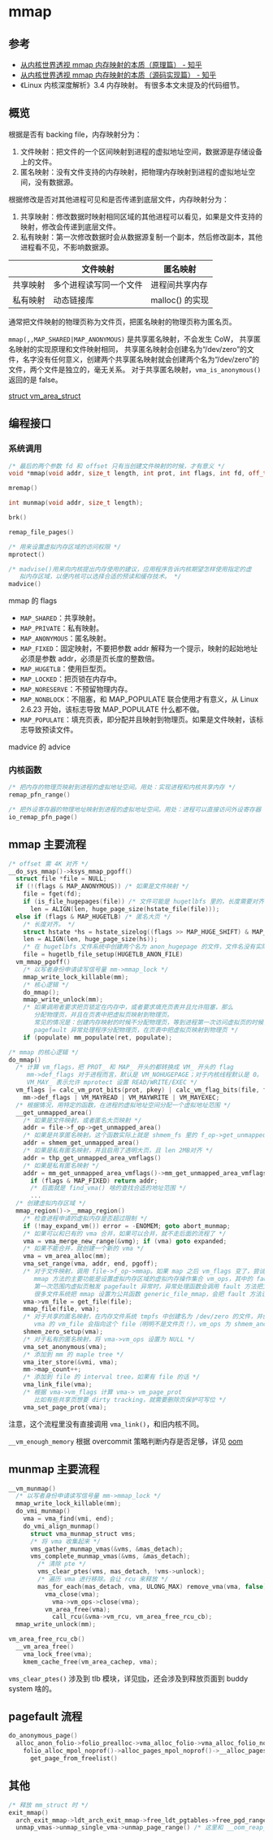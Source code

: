 # mmap

## 参考

- [从内核世界透视 mmap 内存映射的本质（原理篇） - 知乎](https://zhuanlan.zhihu.com/p/656876044)
- [从内核世界透视 mmap 内存映射的本质（源码实现篇） - 知乎](https://zhuanlan.zhihu.com/p/660439213)
- 《Linux 内核深度解析》3.4 内存映射。
  有很多本文未提及的代码细节。

## 概览

根据是否有 backing file，内存映射分为：

1. 文件映射：把文件的一个区间映射到进程的虚拟地址空间，数据源是存储设备上的文件。
2. 匿名映射：没有文件支持的内存映射，把物理内存映射到进程的虚拟地址空间，没有数据源。

根据修改是否对其他进程可见和是否传递到底层文件，内存映射分为：

1. 共享映射：修改数据时映射相同区域的其他进程可以看见，如果是文件支持的映射，修改会传递到底层文件。
2. 私有映射：第一次修改数据时会从数据源复制一个副本，然后修改副本，其他进程看不见，不影响数据源。

|          | 文件映射               | 匿名映射        |
| -------- | ---------------------- | --------------- |
| 共享映射 | 多个进程读写同一个文件 | 进程间共享内存  |
| 私有映射 | 动态链接库             | malloc() 的实现 |

通常把文件映射的物理页称为文件页，把匿名映射的物理页称为匿名页。

`mmap(,,MAP_SHARED|MAP_ANONYMOUS)` 是共享匿名映射，不会发生 CoW，
共享匿名映射的实现原理和文件映射相同，
共享匿名映射会创建名为“/dev/zero”的文件，名字没有任何意义，创建两个共享匿名映射就会创建两个名为“/dev/zero”的文件，两个文件是独立的，毫无关系。
对于共享匿名映射，`vma_is_anonymous()` 返回的是 false。

[struct vm_area_struct](./vma.md)

## 编程接口

### 系统调用

```cpp
/* 最后的两个参数 fd 和 offset 只有当创建文件映射的时候，才有意义 */
void *mmap(void addr, size_t length, int prot, int flags, int fd, off_t offset);

mremap()

int munmap(void addr, size_t length);

brk()

remap_file_pages()

/* 用来设置虚拟内存区域的访问权限 */
mprotect()

/* madvise()用来向内核提出内存使用的建议，应用程序告诉内核期望怎样使用指定的虚
   拟内存区域，以便内核可以选择合适的预读和缓存技术。 */
madvice()
```

mmap 的 flags

- `MAP_SHARED`：共享映射。
- `MAP_PRIVATE`：私有映射。
- `MAP_ANONYMOUS`：匿名映射。
- `MAP_FIXED`：固定映射，不要把参数 addr 解释为一个提示，映射的起始地址必须是参数 addr，必须是页长度的整数倍。
- `MAP_HUGETLB`：使用巨型页。
- `MAP_LOCKED`：把页锁在内存中。
- `MAP_NORESERVE`：不预留物理内存。
- `MAP_NONBLOCK`：不阻塞，和 MAP_POPULATE 联合使用才有意义，从 Linux 2.6.23 开始，该标志导致 MAP_POPULATE 什么都不做。
- `MAP_POPULATE`：填充页表，即分配并且映射到物理页。如果是文件映射，该标志导致预读文件。

madvice 的 advice

### 内核函数

```cpp
/* 把内存的物理页映射到进程的虚拟地址空间。用处：实现进程和内核共享内存 */
remap_pfn_range()

/* 把外设寄存器的物理地址映射到进程的虚拟地址空间。用处：进程可以直接访问外设寄存器 */
io_remap_pfn_page()
```

## mmap 主要流程

```cpp
/* offset 需 4K 对齐 */
__do_sys_mmap()->ksys_mmap_pgoff()
  struct file *file = NULL;
  if (!(flags & MAP_ANONYMOUS)) /* 如果是文件映射 */
    file = fget(fd);
    if (is_file_hugepages(file)) /* 文件可能是 hugetlbfs 里的，长度需要对齐 */
      len = ALIGN(len, huge_page_size(hstate_file(file)));
  else if (flags & MAP_HUGETLB) /* 匿名大页 */
    /* 长度对齐。 */
    struct hstate *hs = hstate_sizelog((flags >> MAP_HUGE_SHIFT) & MAP_HUGE_MASK);
    len = ALIGN(len, huge_page_size(hs));
    /* 在 hugetlbfs 文件系统中创建两个名为 anon_hugepage 的文件，文件名没有实际意义 */
    file = hugetlb_file_setup(HUGETLB_ANON_FILE)
  vm_mmap_pgoff()
    /* 以写者身份申请读写信号量 mm->mmap_lock */
    mmap_write_lock_killable(mm);
    /* 核心逻辑 */
    do_mmap();
    mmap_write_unlock(mm);
    /* 如果调用者要求把页锁定在内存中，或者要求填充页表并且允许阻塞，那么
       分配物理页，并且在页表中把虚拟页映射到物理页。
       常见的情况是：创建内存映射的时候不分配物理页，等到进程第一次访问虚拟页的时候，
       pagefault 异常处理程序分配物理页，在页表中把虚拟页映射到物理页 */
    if (populate) mm_populate(ret, populate);

/* mmap 的核心逻辑 */
do_mmap()
  /* 计算 vm_flags，把 PROT_ 和 MAP_ 开头的都转换成 VM_ 开头的 flag
     mm->def_flags 对于进程而言，默认是 VM_NOHUGEPAGE；对于内核线程默认是 0。
     VM_MAY_ 表示允许 mprotect 设置 READ/WRITE/EXEC */
  vm_flags |= calc_vm_prot_bits(prot, pkey) | calc_vm_flag_bits(file, flags) |
    mm->def_flags | VM_MAYREAD | VM_MAYWRITE | VM_MAYEXEC;
  /* 根据情况，用特定的函数，在进程的虚拟地址空间分配一个虚拟地址范围 */
  __get_unmapped_area()
    /* 如果是文件映射，或者匿名大页映射 */
    addr = file->f_op->get_unmapped_area()
    /* 如果是共享匿名映射。这个函数实际上就是 shmem_fs 里的 f_op->get_unmapped_area */
    addr = shmem_get_unmapped_area()
    /* 如果是私有匿名映射，并且启用了透明大页，且 len 2MB对齐 */
    addr = thp_get_unmapped_area_vmflags()
    /* 如果是私有匿名映射 */
    addr = mm_get_unmapped_area_vmflags()->mm_get_unmapped_area_vmflags()->arch_get_unmapped_area()
      if (flags & MAP_FIXED) return addr;
      /* 后面就是 find_vma() 啥的查找合适的地址范围 */
      ...
  /* 创建虚拟内存区域 */
  mmap_region()->__mmap_region()
    /* 检查进程申请的虚拟内存是否超过限制 */
    if (!may_expand_vm()) error = -ENOMEM; goto abort_munmap;
    /* 如果可以和已有的 vma 合并，如果可以合并，就不走后面的流程了 */
    vma = vma_merge_new_range(&vmg); if (vma) goto expanded;
    /* 如果不能合并，就创建一个新的 vma */
    vma = vm_area_alloc(mm);
    vma_set_range(vma, addr, end, pgoff);
    /* 对于文件映射，调用 file->f_op->mmap。如果 map 之后 vm_flags 变了，尝试重新合并，有可能成功。
       mmap 方法的主要功能是设置虚拟内存区域的虚拟内存操作集合 vm_ops，其中的 fault 很重要，
       第一次范围内虚拟页触发 pagefault 异常时，异常处理函数会调用 fault 方法把文件数据读到内存。
       很多文件系统把 mmap 设置为公共函数 generic_file_mmap，会把 fault 方法设置为 filemap_fault */
    vma->vm_file = get_file(file);
    mmap_file(file, vma);
    /* 对于共享的匿名映射，在内存文件系统 tmpfs 中创建名为 /dev/zero 的文件，并创建 file。
       vma 的 vm_file 会指向这个 file（明明不是文件页！），vm_ops 为 shmem_anon_vm_ops */
    shmem_zero_setup(vma);
    /* 对于私有的匿名映射，将 vma->vm_ops 设置为 NULL */
    vma_set_anonymous(vma);
    /* 添加到 mm 的 maple tree */
    vma_iter_store(&vmi, vma);
    mm->map_count++;
    /* 添加到 file 的 interval tree，如果有 file 的话 */
    vma_link_file(vma);
    /* 根据 vma->vm_flags 计算 vma-> vm_page_prot
       比如有些共享页想要 dirty tracking，就需要删除页保护可写位 */
    vma_set_page_prot(vma);
```

注意，这个流程里没有直接调用 `vma_link()`，和旧内核不同。

`__vm_enough_memory` 根据 overcommit 策略判断内存是否足够，详见 [oom](./oom.md)

## munmap 主要流程

```cpp
__vm_munmap()
  /* 以写者身份申请读写信号量 mm->mmap_lock */
  mmap_write_lock_killable(mm);
  do_vmi_munmap()
    vma = vma_find(vmi, end);
    do_vmi_align_munmap()
      struct vma_munmap_struct vms;
      /* 将 vma 收集起来 */
      vms_gather_munmap_vmas(&vms, &mas_detach);
      vms_complete_munmap_vmas(&vms, &mas_detach);
        /* 清除 pte */
        vms_clear_ptes(vms, mas_detach, !vms->unlock);
        /* 遍历 vma 进行移除。会让 rcu 来释放 */
      	mas_for_each(mas_detach, vma, ULONG_MAX) remove_vma(vma, false);
          vma_close(vma);
            vma->vm_ops->close(vma);
          vm_area_free(vma);
            call_rcu(&vma->vm_rcu, vm_area_free_rcu_cb);
  mmap_write_unlock(mm);

vm_area_free_rcu_cb()
  __vm_area_free()
    vma_lock_free(vma);
    kmem_cache_free(vm_area_cachep, vma);
```

`vms_clear_ptes()` 涉及到 tlb 模块，详见[tlb](./tlb.md)，还会涉及到释放页面到 buddy system 啥的。

## pagefault 流程

```cpp
do_anonymous_page()
  alloc_anon_folio->folio_prealloc->vma_alloc_folio->vma_alloc_folio_noprof()
    folio_alloc_mpol_noprof()->alloc_pages_mpol_noprof()->__alloc_pages_noprof()
      get_page_from_freelist()
```

## 其他

```cpp
/* 释放 mm_struct 时 */
exit_mmap()
  arch_exit_mmap->ldt_arch_exit_mmap->free_ldt_pgtables->free_pgd_range()->...
  unmap_vmas->unmap_single_vma->unmap_page_range() /* 这里和 __oom_reap_task_mm 那里是一样的 */
```
